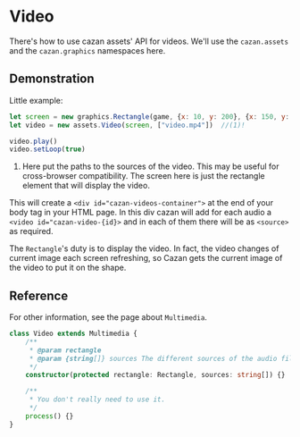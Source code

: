 # Video

There's how to use cazan assets' API for videos. We'll use the ``cazan.assets`` and the ``cazan.graphics`` namespaces here.

## Demonstration

Little example:
````js
let screen = new graphics.Rectangle(game, {x: 10, y: 200}, {x: 150, y: 100})
let video = new assets.Video(screen, ["video.mp4"])  //(1)!

video.play()
video.setLoop(true)
````

1. Here put the paths to the sources of the video. This may be useful for cross-browser compatibility. The screen here is just the rectangle element that will display the video.

This will create a `<div id="cazan-videos-container">` at the end of your body tag in your HTML page. In this div cazan will add for each audio a `<video id="cazan-video-{id}>` and in each of them there will be as `<source>` as required.

The ``Rectangle``'s duty is to display the video. In fact, the video changes of current image each screen refreshing, so Cazan gets the current image of the video to put it on the shape.


## Reference

For other information, see the page about ``Multimedia``.

````ts
class Video extends Multimedia {
    /**
     * @param rectangle
     * @param {string[]} sources The different sources of the audio file. This may be useful for cross-browser compatibility.
     */
    constructor(protected rectangle: Rectangle, sources: string[]) {}

    /**
     * You don't really need to use it.
     */
    process() {}
}
````
